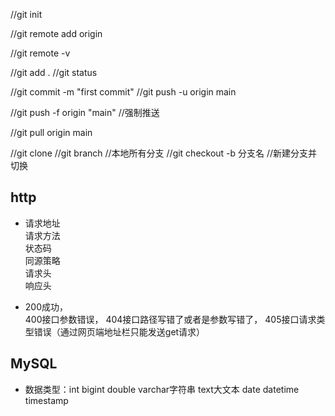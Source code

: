 
//git init

//git remote add origin 

//git remote -v

//git add .    //git status

//git commit -m "first commit" 
//git push -u origin main

//git push -f origin "main" //强制推送

//git pull origin main

//git clone
//git branch  //本地所有分支
//git checkout -b 分支名    //新建分支并切换


## http
- 请求地址     
请求方法     
状态码      
同源策略       
请求头       
响应头      

- 200成功，     
400接口参数错误，     404接口路径写错了或者是参数写错了，       405接口请求类型错误（通过网页端地址栏只能发送get请求）



## MySQL
- 数据类型：int   bigint  double  varchar字符串   text大文本   date datetime timestamp







